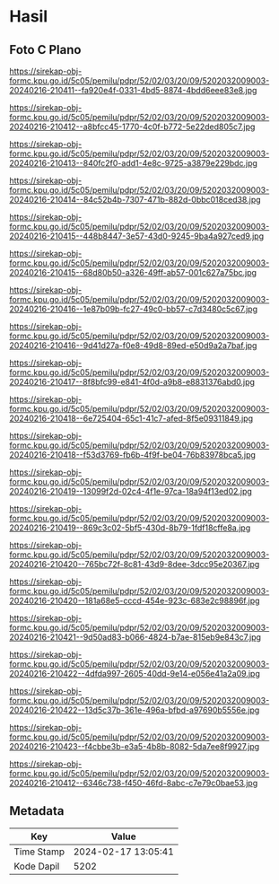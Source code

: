 # Hasil

## Foto C Plano

https://sirekap-obj-formc.kpu.go.id/5c05/pemilu/pdpr/52/02/03/20/09/5202032009003-20240216-210411--fa920e4f-0331-4bd5-8874-4bdd6eee83e8.jpg

https://sirekap-obj-formc.kpu.go.id/5c05/pemilu/pdpr/52/02/03/20/09/5202032009003-20240216-210412--a8bfcc45-1770-4c0f-b772-5e22ded805c7.jpg

https://sirekap-obj-formc.kpu.go.id/5c05/pemilu/pdpr/52/02/03/20/09/5202032009003-20240216-210413--840fc2f0-add1-4e8c-9725-a3879e229bdc.jpg

https://sirekap-obj-formc.kpu.go.id/5c05/pemilu/pdpr/52/02/03/20/09/5202032009003-20240216-210414--84c52b4b-7307-471b-882d-0bbc018ced38.jpg

https://sirekap-obj-formc.kpu.go.id/5c05/pemilu/pdpr/52/02/03/20/09/5202032009003-20240216-210415--448b8447-3e57-43d0-9245-9ba4a927ced9.jpg

https://sirekap-obj-formc.kpu.go.id/5c05/pemilu/pdpr/52/02/03/20/09/5202032009003-20240216-210415--68d80b50-a326-49ff-ab57-001c627a75bc.jpg

https://sirekap-obj-formc.kpu.go.id/5c05/pemilu/pdpr/52/02/03/20/09/5202032009003-20240216-210416--1e87b09b-fc27-49c0-bb57-c7d3480c5c67.jpg

https://sirekap-obj-formc.kpu.go.id/5c05/pemilu/pdpr/52/02/03/20/09/5202032009003-20240216-210416--9d41d27a-f0e8-49d8-89ed-e50d9a2a7baf.jpg

https://sirekap-obj-formc.kpu.go.id/5c05/pemilu/pdpr/52/02/03/20/09/5202032009003-20240216-210417--8f8bfc99-e841-4f0d-a9b8-e8831376abd0.jpg

https://sirekap-obj-formc.kpu.go.id/5c05/pemilu/pdpr/52/02/03/20/09/5202032009003-20240216-210418--6e725404-65c1-41c7-afed-8f5e09311849.jpg

https://sirekap-obj-formc.kpu.go.id/5c05/pemilu/pdpr/52/02/03/20/09/5202032009003-20240216-210418--f53d3769-fb6b-4f9f-be04-76b83978bca5.jpg

https://sirekap-obj-formc.kpu.go.id/5c05/pemilu/pdpr/52/02/03/20/09/5202032009003-20240216-210419--13099f2d-02c4-4f1e-97ca-18a94f13ed02.jpg

https://sirekap-obj-formc.kpu.go.id/5c05/pemilu/pdpr/52/02/03/20/09/5202032009003-20240216-210419--869c3c02-5bf5-430d-8b79-1fdf18cffe8a.jpg

https://sirekap-obj-formc.kpu.go.id/5c05/pemilu/pdpr/52/02/03/20/09/5202032009003-20240216-210420--765bc72f-8c81-43d9-8dee-3dcc95e20367.jpg

https://sirekap-obj-formc.kpu.go.id/5c05/pemilu/pdpr/52/02/03/20/09/5202032009003-20240216-210420--181a68e5-cccd-454e-923c-683e2c98896f.jpg

https://sirekap-obj-formc.kpu.go.id/5c05/pemilu/pdpr/52/02/03/20/09/5202032009003-20240216-210421--9d50ad83-b066-4824-b7ae-815eb9e843c7.jpg

https://sirekap-obj-formc.kpu.go.id/5c05/pemilu/pdpr/52/02/03/20/09/5202032009003-20240216-210422--4dfda997-2605-40dd-9e14-e056e41a2a09.jpg

https://sirekap-obj-formc.kpu.go.id/5c05/pemilu/pdpr/52/02/03/20/09/5202032009003-20240216-210422--13d5c37b-361e-496a-bfbd-a97690b5556e.jpg

https://sirekap-obj-formc.kpu.go.id/5c05/pemilu/pdpr/52/02/03/20/09/5202032009003-20240216-210423--f4cbbe3b-e3a5-4b8b-8082-5da7ee8f9927.jpg

https://sirekap-obj-formc.kpu.go.id/5c05/pemilu/pdpr/52/02/03/20/09/5202032009003-20240216-210412--6346c738-f450-46fd-8abc-c7e79c0bae53.jpg


## Metadata

| Key        | Value               |
| ---------- | ------------------- |
| Time Stamp | 2024-02-17 13:05:41 |
| Kode Dapil | 5202                |



